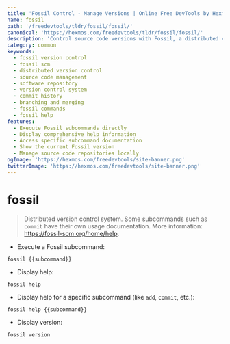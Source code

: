 ```yaml
---
title: 'Fossil Control - Manage Versions | Online Free DevTools by Hexmos'
name: fossil
path: '/freedevtools/tldr/fossil/fossil/'
canonical: 'https://hexmos.com/freedevtools/tldr/fossil/fossil/'
description: 'Control source code versions with Fossil, a distributed version control system. Manage repositories and track changes efficiently. Free online tool, no registration required.'
category: common
keywords:
  - fossil version control
  - fossil scm
  - distributed version control
  - source code management
  - software repository
  - version control system
  - commit history
  - branching and merging
  - fossil commands
  - fossil help
features:
  - Execute Fossil subcommands directly
  - Display comprehensive help information
  - Access specific subcommand documentation
  - Show the current Fossil version
  - Manage source code repositories locally
ogImage: 'https://hexmos.com/freedevtools/site-banner.png'
twitterImage: 'https://hexmos.com/freedevtools/site-banner.png'
---
```


# fossil

> Distributed version control system.
> Some subcommands such as `commit` have their own usage documentation.
> More information: <https://fossil-scm.org/home/help>.

- Execute a Fossil subcommand:

`fossil {{subcommand}}`

- Display help:

`fossil help`

- Display help for a specific subcommand (like `add`, `commit`, etc.):

`fossil help {{subcommand}}`

- Display version:

`fossil version`
